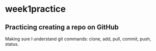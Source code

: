 # week1practice

## Practicing creating a repo on GitHub

Making sure I understand git commands: clone, add, pull, commit, push, status.
